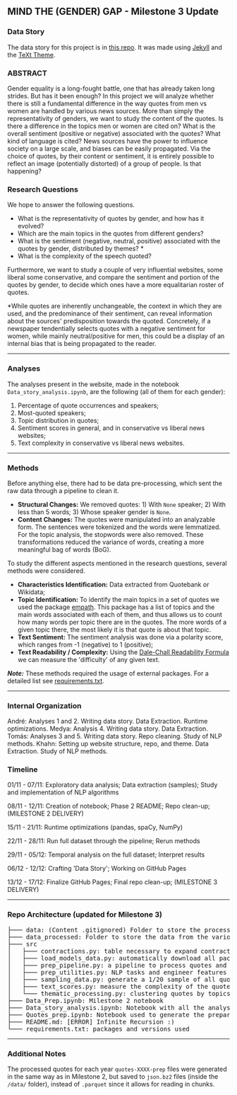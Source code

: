 ## MIND THE (GENDER) GAP - Milestone 3 Update

### Data Story
The data story for this project is in [this repo](https://github.com/khanhnguyen15/project-madam-website.git). It was made using [Jekyll](https://jekyllrb.com/) and the [TeXt Theme](https://tianqi.name/jekyll-TeXt-theme/).

### ABSTRACT

Gender equality is a long-fought battle, one that has already taken long strides. But has it been enough? In this project we will analyze whether there is still a fundamental difference in the way quotes from men vs women are handled by various news sources. More than simply the representativity of genders, we want to study the content of the quotes. Is there a difference in the topics men or women are cited on? What is the overall sentiment (positive or negative) associated with the quotes? What kind of language is cited?
News sources have the power to influence society on a large scale, and biases can be easily propagated. Via the choice of quotes, by their content or sentiment, it is entirely possible to reflect an image (potentially distorted) of a group of people. Is that happening?

### Research Questions

We hope to answer the following questions.

- What is the representativity of quotes by gender, and how has it evolved?
- Which are the main topics in the quotes from different genders?
- What is the sentiment (negative, neutral, positive) associated with the quotes by gender, distributed by themes? *
- What is the complexity of the speech quoted?

Furthermore, we want to study a couple of very influential websites, some liberal some conservative, and compare the sentiment and portion of the quotes by gender, to decide which ones have a more equalitarian roster of quotes.

\*While quotes are inherently unchangeable, the context in which they are used, and the predominance of their sentiment, can reveal information about the sources' predisposition towards the quoted. Concretely, if a newspaper tendentially selects quotes with a negative sentiment for women, while mainly neutral/positive for men, this could be a display of an internal bias that is being propagated to the reader.

---

### Analyses
The analyses present in the website, made in the notebook `Data_story_analysis.ipynb`, are the following (all of them for each gender):
 1. Percentage of quote occurrences and speakers;
 2. Most-quoted speakers;
 3. Topic distribution in quotes;
 4. Sentiment scores in general, and in conservative vs liberal news websites;
 5. Text complexity in conservative vs liberal news websites.

---

### Methods

Before anything else, there had to be data pre-processing, which sent the raw data through a pipeline to clean it.

- **Structural Changes:** We removed quotes: 1) With `None` speaker; 2) With less than 5 words; 3) Whose speaker gender is `None`.
- **Content Changes:** The quotes were manipulated into an analyzable form. The sentences were tokenized and the words were lemmatized. For the topic analysis, the stopwords were also removed. These transformations reduced the variance of words, creating a more meaningful bag of words (BoG).

To study the different aspects mentioned in the research questions, several methods were considered.

- **Characteristics Identification:** Data extracted from Quotebank or Wikidata;
- **Topic Identification:** To identify the main topics in a set of quotes we used the package [empath](https://pypi.org/project/empath/). This package has a list of topics and the main words associated with each of them, and thus allows us to count how many words per topic there are in the quotes. The more words of a given topic there, the most likely it is that quote is about that topic.
- **Text Sentiment:** The sentiment analysis was done via a polarity score, which ranges from -1 (negative) to 1 (positive);
- **Text Readability / Complexity:** Using the [Dale-Chall Readability Formula](https://en.wikipedia.org/wiki/Dale%E2%80%93Chall_readability_formula) we can measure the 'difficulty' of any given text.

**_Note:_** These methods required the usage of external packages. For a detailed list see [requirements.txt](https://github.com/epfl-ada/ada-2021-project-madam/blob/main/requirements.txt).

---

### Internal Organization
André: Analyses 1 and 2. Writing data story. Data Extraction. Runtime optimizations.
Medya: Analysis 4. Writing data story. Data Extraction.
Tomás: Analyses 3 and 5. Writing data story. Repo cleaning. Study of NLP methods.
Khahn: Setting up website structure, repo, and theme. Data Extraction. Study of NLP methods.


### Timeline

01/11 - 07/11: Exploratory data analysis; Data extraction (samples); Study and implementation of NLP algorithms

08/11 - 12/11: Creation of notebook; Phase 2 README; Repo clean-up; (MILESTONE 2 DELIVERY)

15/11 - 21/11: Runtime optimizations (pandas, spaCy, NumPy)

22/11 - 28/11: Run full dataset through the pipeline; Rerun methods

29/11 - 05/12: Temporal analysis on the full dataset; Interpret results

06/12 - 12/12: Crafting 'Data Story'; Working on GitHub Pages

13/12 - 17/12: Finalize GitHub Pages; Final repo clean-up; (MILESTONE 3 DELIVERY)

---

### Repo Architecture (updated for Milestone 3)
<pre>
├─── data: (Content .gitignored) Folder to store the processed quotes
├─── data_processed: Folder to store the data from the various analyses in Data_story_analysis.ipynb
├─── src
│   ├─── contractions.py: table necessary to expand contractions (ended up not using it for Milestone 3)
│   ├─── load_models_data.py: automatically download all packages from nltk and spaCy
│   ├─── prep_pipeline.py: a pipeline to process quotes and create a DataFrame with the features for analysis
│   ├─── prep_utilities.py: NLP tasks and engineer features for the dataset 
│   ├─── sampling_data.py: generate a 1/20 sample of all quotes
│   ├─── text_scores.py: measure the complexity of the quotes
│   └─── thematic_processing.py: clustering quotes by topics with LDA (ended up not using it for Milestone 3)
├─── Data_Prep.ipynb: Milestone 2 notebook
├─── Data_story_analysis.ipynb: Notebook with all the analyses conducted for Milestone 3
├─── Quotes_prep.ipynb: Notebook used to generate the prepared files from Quotebank
├─── README.md: [ERROR] Infinite Recursion :)
└─── requirements.txt: packages and versions used
</pre>

---

### Additional Notes
The processed quotes for each year `quotes-XXXX-prep` files were generated in the same way as in Milestone 2, but saved to `json.bz2` files (inside the `/data/` folder), instead of `.parquet` since it allows for reading in chunks.
